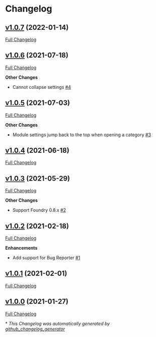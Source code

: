 # Changelog

## [v1.0.7](https://github.com/illandril/FoundryVTT-tidy-module-settings/tree/v1.0.7) (2022-01-14)

[Full Changelog](https://github.com/illandril/FoundryVTT-tidy-module-settings/compare/v1.0.6...v1.0.7)

## [v1.0.6](https://github.com/illandril/FoundryVTT-tidy-module-settings/tree/v1.0.6) (2021-07-18)

[Full Changelog](https://github.com/illandril/FoundryVTT-tidy-module-settings/compare/v1.0.5...v1.0.6)

**Other&nbsp;Changes**

- Cannot collapse settings [\#4](https://github.com/illandril/FoundryVTT-tidy-module-settings/issues/4)

## [v1.0.5](https://github.com/illandril/FoundryVTT-tidy-module-settings/tree/v1.0.5) (2021-07-03)

[Full Changelog](https://github.com/illandril/FoundryVTT-tidy-module-settings/compare/v1.0.4...v1.0.5)

**Other&nbsp;Changes**

- Module settings jump back to the top when opening a category [\#3](https://github.com/illandril/FoundryVTT-tidy-module-settings/issues/3)

## [v1.0.4](https://github.com/illandril/FoundryVTT-tidy-module-settings/tree/v1.0.4) (2021-06-18)

[Full Changelog](https://github.com/illandril/FoundryVTT-tidy-module-settings/compare/v1.0.3...v1.0.4)

## [v1.0.3](https://github.com/illandril/FoundryVTT-tidy-module-settings/tree/v1.0.3) (2021-05-29)

[Full Changelog](https://github.com/illandril/FoundryVTT-tidy-module-settings/compare/v1.0.2...v1.0.3)

**Other&nbsp;Changes**

- Support Foundry 0.8.x [\#2](https://github.com/illandril/FoundryVTT-tidy-module-settings/issues/2)

## [v1.0.2](https://github.com/illandril/FoundryVTT-tidy-module-settings/tree/v1.0.2) (2021-02-18)

[Full Changelog](https://github.com/illandril/FoundryVTT-tidy-module-settings/compare/v1.0.1...v1.0.2)

**Enhancements**

- Add support for Bug Reporter [\#1](https://github.com/illandril/FoundryVTT-tidy-module-settings/issues/1)

## [v1.0.1](https://github.com/illandril/FoundryVTT-tidy-module-settings/tree/v1.0.1) (2021-02-01)

[Full Changelog](https://github.com/illandril/FoundryVTT-tidy-module-settings/compare/v1.0.0...v1.0.1)

## [v1.0.0](https://github.com/illandril/FoundryVTT-tidy-module-settings/tree/v1.0.0) (2021-01-27)

[Full Changelog](https://github.com/illandril/FoundryVTT-tidy-module-settings/compare/c36fce32ad09152e2c44772bd78e0cebd5efad17...v1.0.0)



\* *This Changelog was automatically generated by [github_changelog_generator](https://github.com/github-changelog-generator/github-changelog-generator)*
